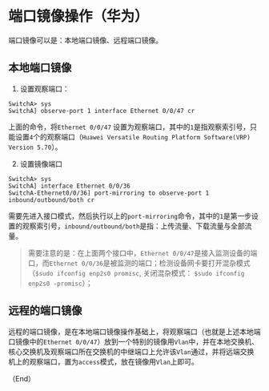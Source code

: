 # 端口镜像操作（华为）

端口镜像可以是：本地端口镜像、远程端口镜像。

## 本地端口镜像

1. 设置观察端口： 

```console
SwitchA> sys
SwitchA] observe-port 1 interface Ethernet 0/0/47 cr
```

上面的命令，将`Ethernet 0/0/47` 设置为观察端口，其中的`1`是指观察索引号，只能设置`4`个的观察端口（`Huawei Versatile Routing Platform Software(VRP) Version 5.70`）。

2. 设置镜像端口


```console
SwitchA> sys
SwitchA] interface Ethernet 0/0/36
SwitchA-Ethernet0/0/36] port-mirroring to observe-port 1 inbound/outbound/both cr
```

需要先进入接口模式，然后执行以上的`port-mirroring`命令，其中的`1`是第一步设置的观察索引号，`inbound/outbound/both`是指：上传流量、下载流量与全部流量。

> 需要注意的是：在上面两个接口中，`Ethernet 0/0/47`是接入监测设备的端口，而`Ethernet 0/0/36`是被监测的端口；检测设备网卡要打开混杂模式（`$sudo ifconfig enp2s0 promisc`, 关闭混杂模式： `$sudo ifconfig enp2s0 -promisc`）；

## 远程的端口镜像

远程的端口镜像，是在本地端口镜像操作基础上，将观察端口（也就是上述本地端口镜像中的`Ethernet 0/0/47`）放到一个特别的镜像用`Vlan`中，并在本地交换机、核心交换机及观察端口所在交换机的中继端口上允许该`Vlan`通过，并将远端交换机上的观察端口，置为`access`模式，放在镜像用`Vlan`上即可。


（End）


